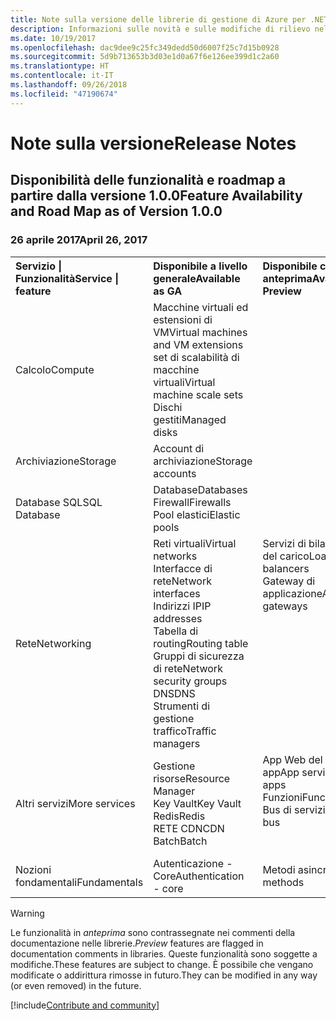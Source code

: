 ```yaml
---
title: Note sulla versione delle librerie di gestione di Azure per .NET | Microsoft Docs
description: Informazioni sulle novità e sulle modifiche di rilievo nelle librerie di gestione di Azure per .NET.
ms.date: 10/19/2017
ms.openlocfilehash: dac9dee9c25fc349dedd50d6007f25c7d15b0928
ms.sourcegitcommit: 5d9b713653b3d03e1d0a67f6e126ee399d1c2a60
ms.translationtype: HT
ms.contentlocale: it-IT
ms.lasthandoff: 09/26/2018
ms.locfileid: "47190674"
---
```

# <a name="release-notes"></a><span data-ttu-id="b5acc-103">Note sulla versione</span><span class="sxs-lookup"><span data-stu-id="b5acc-103">Release Notes</span></span> 

## <a name="feature-availability-and-road-map-as-of-version-100"></a><span data-ttu-id="b5acc-104">Disponibilità delle funzionalità e roadmap a partire dalla versione 1.0.0</span><span class="sxs-lookup"><span data-stu-id="b5acc-104">Feature Availability and Road Map as of Version 1.0.0</span></span> ##
### <a name="april-26-2017"></a><span data-ttu-id="b5acc-105">26 aprile 2017</span><span class="sxs-lookup"><span data-stu-id="b5acc-105">April 26, 2017</span></span>

<table>
  <tr>
    <th align="left"><span data-ttu-id="b5acc-106">Servizio | Funzionalità</span><span class="sxs-lookup"><span data-stu-id="b5acc-106">Service | feature</span></span></th>
    <th align="left"><span data-ttu-id="b5acc-107">Disponibile a livello generale</span><span class="sxs-lookup"><span data-stu-id="b5acc-107">Available as GA</span></span></th>
    <th align="left"><span data-ttu-id="b5acc-108">Disponibile come anteprima</span><span class="sxs-lookup"><span data-stu-id="b5acc-108">Available as Preview</span></span></th>
    <th align="left"><span data-ttu-id="b5acc-109">Presto disponibile</span><span class="sxs-lookup"><span data-stu-id="b5acc-109">Coming soon</span></span></th>
  </tr>
  <tr>
    <td><span data-ttu-id="b5acc-110">Calcolo</span><span class="sxs-lookup"><span data-stu-id="b5acc-110">Compute</span></span></td>
    <td><span data-ttu-id="b5acc-111">Macchine virtuali ed estensioni di VM</span><span class="sxs-lookup"><span data-stu-id="b5acc-111">Virtual machines and VM extensions</span></span><br><span data-ttu-id="b5acc-112">set di scalabilità di macchine virtuali</span><span class="sxs-lookup"><span data-stu-id="b5acc-112">Virtual machine scale sets</span></span><br><span data-ttu-id="b5acc-113">Dischi gestiti</span><span class="sxs-lookup"><span data-stu-id="b5acc-113">Managed disks</span></span></td>
    <td></td>
    <td valign="top"><span data-ttu-id="b5acc-114">Servizi contenitore di Azure</span><span class="sxs-lookup"><span data-stu-id="b5acc-114">Azure container services</span></span><br><span data-ttu-id="b5acc-115">Registro Azure Container</span><span class="sxs-lookup"><span data-stu-id="b5acc-115">Azure container registry</span></span></td>
  </tr>
  <tr>
    <td><span data-ttu-id="b5acc-116">Archiviazione</span><span class="sxs-lookup"><span data-stu-id="b5acc-116">Storage</span></span></td>
    <td><span data-ttu-id="b5acc-117">Account di archiviazione</span><span class="sxs-lookup"><span data-stu-id="b5acc-117">Storage accounts</span></span></td>
    <td></td>
    <td><span data-ttu-id="b5acc-118">Crittografia</span><span class="sxs-lookup"><span data-stu-id="b5acc-118">Encryption</span></span></td>
  </tr>
  <tr>
    <td><span data-ttu-id="b5acc-119">Database SQL</span><span class="sxs-lookup"><span data-stu-id="b5acc-119">SQL Database</span></span></td>
    <td><span data-ttu-id="b5acc-120">Database</span><span class="sxs-lookup"><span data-stu-id="b5acc-120">Databases</span></span><br><span data-ttu-id="b5acc-121">Firewall</span><span class="sxs-lookup"><span data-stu-id="b5acc-121">Firewalls</span></span><br><span data-ttu-id="b5acc-122">Pool elastici</span><span class="sxs-lookup"><span data-stu-id="b5acc-122">Elastic pools</span></span></td>
    <td></td>
    <td valign="top"></td>
  </tr>
  <tr>
    <td><span data-ttu-id="b5acc-123">Rete</span><span class="sxs-lookup"><span data-stu-id="b5acc-123">Networking</span></span></td>
    <td><span data-ttu-id="b5acc-124">Reti virtuali</span><span class="sxs-lookup"><span data-stu-id="b5acc-124">Virtual networks</span></span><br><span data-ttu-id="b5acc-125">Interfacce di rete</span><span class="sxs-lookup"><span data-stu-id="b5acc-125">Network interfaces</span></span><br><span data-ttu-id="b5acc-126">Indirizzi IP</span><span class="sxs-lookup"><span data-stu-id="b5acc-126">IP addresses</span></span><br><span data-ttu-id="b5acc-127">Tabella di routing</span><span class="sxs-lookup"><span data-stu-id="b5acc-127">Routing table</span></span><br><span data-ttu-id="b5acc-128">Gruppi di sicurezza di rete</span><span class="sxs-lookup"><span data-stu-id="b5acc-128">Network security groups</span></span><br><span data-ttu-id="b5acc-129">DNS</span><span class="sxs-lookup"><span data-stu-id="b5acc-129">DNS</span></span><br><span data-ttu-id="b5acc-130">Strumenti di gestione traffico</span><span class="sxs-lookup"><span data-stu-id="b5acc-130">Traffic managers</span></span></td>
    <td valign="top"><span data-ttu-id="b5acc-131">Servizi di bilanciamento del carico</span><span class="sxs-lookup"><span data-stu-id="b5acc-131">Load balancers</span></span><br><span data-ttu-id="b5acc-132">Gateway di applicazione</span><span class="sxs-lookup"><span data-stu-id="b5acc-132">Application gateways</span></span></td>
    <td valign="top"></td>
  </tr>
  <tr>
    <td><span data-ttu-id="b5acc-133">Altri servizi</span><span class="sxs-lookup"><span data-stu-id="b5acc-133">More services</span></span></td>
    <td><span data-ttu-id="b5acc-134">Gestione risorse</span><span class="sxs-lookup"><span data-stu-id="b5acc-134">Resource Manager</span></span><br><span data-ttu-id="b5acc-135">Key Vault</span><span class="sxs-lookup"><span data-stu-id="b5acc-135">Key Vault</span></span><br><span data-ttu-id="b5acc-136">Redis</span><span class="sxs-lookup"><span data-stu-id="b5acc-136">Redis</span></span><br><span data-ttu-id="b5acc-137">RETE CDN</span><span class="sxs-lookup"><span data-stu-id="b5acc-137">CDN</span></span><br><span data-ttu-id="b5acc-138">Batch</span><span class="sxs-lookup"><span data-stu-id="b5acc-138">Batch</span></span></td>
    <td valign="top"><span data-ttu-id="b5acc-139">App Web del servizio app</span><span class="sxs-lookup"><span data-stu-id="b5acc-139">App service - Web apps</span></span><br><span data-ttu-id="b5acc-140">Funzioni</span><span class="sxs-lookup"><span data-stu-id="b5acc-140">Functions</span></span><br><span data-ttu-id="b5acc-141">Bus di servizio</span><span class="sxs-lookup"><span data-stu-id="b5acc-141">Service bus</span></span></td>
    <td valign="top"><span data-ttu-id="b5acc-142">Monitorare</span><span class="sxs-lookup"><span data-stu-id="b5acc-142">Monitor</span></span><br><span data-ttu-id="b5acc-143">Controllo degli accessi in base al ruolo per Graph</span><span class="sxs-lookup"><span data-stu-id="b5acc-143">Graph RBAC</span></span><br><span data-ttu-id="b5acc-144">Azure Cosmos DB</span><span class="sxs-lookup"><span data-stu-id="b5acc-144">Azure Cosmos DB</span></span><br><span data-ttu-id="b5acc-145">Utilità di pianificazione</span><span class="sxs-lookup"><span data-stu-id="b5acc-145">Scheduler</span></span></td>
  </tr>
  <tr>
    <td><span data-ttu-id="b5acc-146">Nozioni fondamentali</span><span class="sxs-lookup"><span data-stu-id="b5acc-146">Fundamentals</span></span></td>
    <td><span data-ttu-id="b5acc-147">Autenticazione - Core</span><span class="sxs-lookup"><span data-stu-id="b5acc-147">Authentication - core</span></span></td>
    <td><span data-ttu-id="b5acc-148">Metodi asincroni</span><span class="sxs-lookup"><span data-stu-id="b5acc-148">Async methods</span></span></td>
    <td valign="top"></td>
  </tr>
</table>

> [!WARNING] 
> <span data-ttu-id="b5acc-149">Le funzionalità in *anteprima* sono contrassegnate nei commenti della documentazione nelle librerie.</span><span class="sxs-lookup"><span data-stu-id="b5acc-149">*Preview* features are flagged in documentation comments in libraries.</span></span> <span data-ttu-id="b5acc-150">Queste funzionalità sono soggette a modifiche.</span><span class="sxs-lookup"><span data-stu-id="b5acc-150">These features are subject to change.</span></span> <span data-ttu-id="b5acc-151">È possibile che vengano modificate o addirittura rimosse in futuro.</span><span class="sxs-lookup"><span data-stu-id="b5acc-151">They can be modified in any way (or even removed) in the future.</span></span>

[!include[Contribute and community](includes/contribute.md)]
